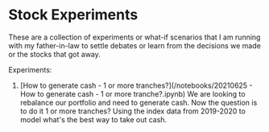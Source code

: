 # Stock Experiments

These are a collection of experiments or what-if scenarios that I am running with my father-in-law to settle debates or learn from the decisions we made or the stocks that got away.

Experiments:
1. [How to generate cash - 1 or more tranches?](/notebooks/20210625 - How to generate cash - 1 or more tranche?.ipynb) We are looking to rebalance our portfolio and need to generate cash. Now the question is to do it 1 or more tranches? Using the index data from 2019-2020 to model what's the best way to take out cash.
